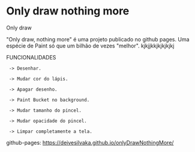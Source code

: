 # Only draw nothing more
Only draw

"Only draw, nothing more" é uma projeto publicado no github pages. Uma espécie de Paint só que um bilhão de vezes "melhor".
kjkjjkkjkjkjkjkj

FUNCIONALIDADES

     -> Desenhar.

     -> Mudar cor do lápis.

     -> Apagar desenho.

     -> Paint Bucket no background.

     -> Mudar tamanho do pincel.

     -> Mudar opacidade do pincel.

     -> Limpar completamente a tela.


github-pages: https://deivesilvaka.github.io/onlyDrawNothingMore/
